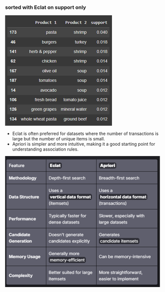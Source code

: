 ### sorted with Eclat on support only 

![](../../images/image_2025-01-31_215147982.png)

* Eclat is often preferred for datasets where the number of transactions is large but the number of unique items is small.
* Apriori is simpler and more intuitive, making it a good starting point for understanding association rules.

![](../../images/image_2025-01-31_215415318.png)
